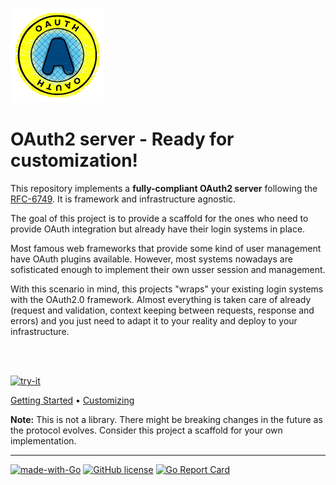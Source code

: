 
![](_docs/img/oauth-logo.png)
# OAuth2 server - Ready for customization!

This repository implements a **fully-compliant OAuth2 server** following the [RFC-6749](https://tools.ietf.org/html/rfc6749). It is framework and infrastructure agnostic. 

The goal of this project is to provide a scaffold for the ones who need to provide OAuth integration but already have their login systems in place.

Most famous web frameworks that provide some kind of user management have OAuth plugins available. However, most systems nowadays are sofisticated enough to implement their own usser session and management.

With this scenario in mind, this projects "wraps" your existing login systems with the OAuth2.0 framework. Almost everything is taken care of already (request and validation, context keeping between requests, response and errors) and you just need to adapt it to your reality and deploy to your infrastructure.

<br>
<br>

[![try-it](https://img.shields.io/badge/See%20it%20in%20Action!--blue)](http://golang.org)


[Getting Started](_docs/getting_started.md) • [Customizing](_docs/customizing.md) 

**Note:** This is not a library. There might be breaking changes in the future as the protocol evolves. Consider this project a scaffold for your own implementation.

__________________________
[![made-with-Go](https://img.shields.io/badge/Made%20with-Go-1f425f.svg)](http://golang.org) [![GitHub license](https://img.shields.io/github/license/Naereen/StrapDown.js.svg)](https://github.com/Naereen/StrapDown.js/blob/master/LICENSE) [![Go Report Card](https://goreportcard.com/badge/github.com/giovaneliberato/your-oauth2-server-here)](https://goreportcard.com/report/github.com/giovaneliberato/your-oauth2-server-here)




